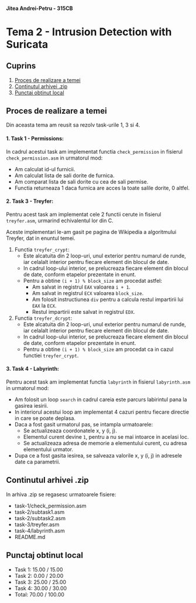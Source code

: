 #### Jitea Andrei-Petru - 315CB

# Tema 2 - Intrusion Detection with Suricata

## Cuprins
1. [Proces de realizare a temei](#proces-de-realizare-a-temei)
2. [Continutul arhivei .zip](#continutul-arhivei-zip)
3. [Punctaj obtinut local](#punctaj-obtinut-local)


## Proces de realizare a temei
Din aceasta tema am reusit sa rezolv task-urile 1, 3 si 4.

#### 1. Task 1 - Permissions:
In cadrul acestui task am implementat functia `check_permission` in fisierul `check_permission.asm` in urmatorul mod:
- Am calculat id-ul furnicii.
- Am calculat lista de sali dorite de furnica.
- Am comparat lista de sali dorite cu cea de sali permise.
- Functia returneaza 1 daca furnica are acces la toate salile dorite, 0 altfel.

#### 2. Task 3 - Treyfer:
Pentru acest task am implementat cele 2 functii cerute in fisierul `treyfer.asm`, urmarind echivalentul lor din C.

Aceste implementari le-am gasit pe pagina de Wikipedia a algoritmului Treyfer, dat in enuntul temei.
1. Functia `treyfer_crypt`:
    - Este alcatuita din 2 loop-uri, unul exterior pentru numarul de runde, iar celalalt interior pentru fiecare element din blocul de date.
    - In cadrul loop-ului interior, se prelucreaza fiecare element din blocul de date, conform etapelor prezentate in enunt.
    - Pentru a obtine `(i + 1) % block_size` am procedat astfel:
        - Am salvat in registrul `EAX` valoarea `i + 1`.
        - Am salvat in registrul `ECX` valoarea `block_size`.
        - Am folosit instructiunea `div` pentru a calcula restul impartirii lui `EAX` la `ECX`.
        - Restul impartirii este salvat in registrul `EDX`.
2. Functia `treyfer_dcrypt`:
    - Este alcatuita din 2 loop-uri, unul exterior pentru numarul de runde, iar celalalt interior pentru fiecare element din blocul de date.
    - In cadrul loop-ului interior, se prelucreaza fiecare element din blocul de date, conform etapelor prezentate in enunt.
    - Pentru a obtine `(i + 1) % block_size` am procedat ca in cazul functiei `treyfer_crypt`.

#### 3. Task 4 - Labyrinth:
Pentru acest task am implementat functia `labyrinth` in fisierul `labyrinth.asm` in urmatorul mod:
- Am folosit un loop `search` in cadrul careia este parcurs labirintul pana la gasirea iesirii.
- In interiorul acestui loop am implementat 4 cazuri pentru fiecare directie in care se poate deplasa.
- Daca a fost gasit urmatorul pas, se intampla urmatoarele:
    - Se actualizeaza coordonatele x, y (i, j).
    - Elementul curent devine `1`, pentru a nu se mai intoarce in acelasi loc.
    - Se actualizeaza adresa de memorie a elementului curent, cu adresa elementului urmator.
- Dupa ce a fost gasita iesirea, se salveaza valorile x, y (i, j) in adresele date ca parametrii.

## Continutul arhivei .zip
In arhiva .zip se regasesc urmatoarele fisiere:
- task-1/check_permission.asm
- task-2/subtask1.asm
- task-2/subtask2.asm
- task-3/treyfer.asm
- task-4/labyrinth.asm
- README.md

## Punctaj obtinut local
- Task 1: 15.00 / 15.00
- Task 2: 0.00 / 20.00
- Task 3: 25.00 / 25.00
- Task 4: 30.00 / 30.00
- Total: 70.00 / 100.00
